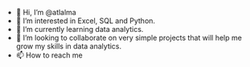 - 👋 Hi, I’m @atlalma
- 👀 I’m interested in Excel, SQL and Python.
- 🌱 I’m currently learning data analytics.
- 💞️ I’m looking to collaborate on very simple projects that will help me grow my skills in data analytics.
- 📫 How to reach me 

<!---
atlalma/atlalma is a ✨ special ✨ repository because its `README.md` (this file) appears on your GitHub profile.
You can click the Preview link to take a look at your changes.
--->
